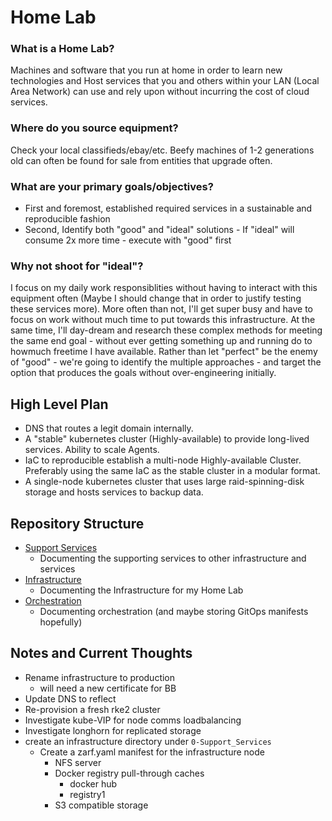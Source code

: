# Home Lab

### What is a Home Lab?
Machines and software that you run at home in order to learn new technologies and Host services that you and others within your LAN (Local Area Network) can use and rely upon without incurring the cost of cloud services.

### Where do you source equipment?
Check your local classifieds/ebay/etc. Beefy machines of 1-2 generations old can often be found for sale from entities that upgrade often. 

### What are your primary goals/objectives?
- First and foremost, established required services in a sustainable and reproducible fashion
- Second, Identify both "good" and "ideal" solutions - If "ideal" will consume 2x more time - execute with "good" first

### Why not shoot for "ideal"?
I focus on my daily work responsiblities without having to interact with this equipment often (Maybe I should change that in order to justify testing these services more). More often than not, I'll get super busy and have to focus on work without much time to put towards this infrastructure. At the same time, I'll day-dream and research these complex methods for meeting the same end goal -  without ever getting something up and running do to howmuch freetime I have available. Rather than let "perfect" be the enemy of "good" - we're going to identify the multiple approaches - and target the option that produces the goals without over-engineering initially. 

## High Level Plan
- DNS that routes a legit domain internally.
- A "stable" kubernetes cluster (Highly-available) to provide long-lived services. Ability to scale Agents.
- IaC to reproducible establish a multi-node Highly-available Cluster. Preferably using the same IaC as the stable cluster in a modular format.
- A single-node kubernetes cluster that uses large raid-spinning-disk storage and hosts services to backup data.

## Repository Structure
- [Support Services](./0-Support_Services/README.md)
  - Documenting the supporting services to other infrastructure and services
- [Infrastructure](./1-Infrastructure/README.md)
  - Documenting the Infrastructure for my Home Lab
- [Orchestration](./2-Orchestration/README.md)
  - Documenting orchestration (and maybe storing GitOps manifests hopefully)

## Notes and Current Thoughts

- Rename infrastructure to production
  - will need a new certificate for BB
- Update DNS to reflect
- Re-provision a fresh rke2 cluster
- Investigate kube-VIP for node comms loadbalancing
- Investigate longhorn for replicated storage
- create an infrastructure directory under `0-Support_Services`
  - Create a zarf.yaml manifest for the infrastructure node
    - NFS server
    - Docker registry pull-through caches
      - docker hub
      - registry1
    - S3 compatible storage
